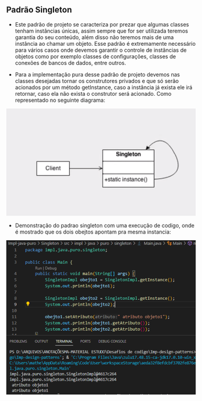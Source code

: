 ## Padrão Singleton

- Este padrão de projeto se caracteriza por prezar que algumas classes tenham instâncias únicas, assim sempre que for ser utilizada teremos garantia do seu conteúdo, além disso não teremos mais de uma instância ao chamar um objeto. Esse padrão é extremamente necessário para vários casos onde devemos garantir o controle de instâncias de objetos como por exemplo classes de configurações, classes de conexões de bancos de dados, entre outros.


- Para a implementação pura desse padrão de projeto devemos nas classes desejadas tornar os construtores privados e que só serão acionados por um método getInstance, caso a instância já exista ele irá retornar, caso ela não exista o construtor será acionado. Como representado no seguinte diagrama:

![alt text](image.png)

- Demonstração do padrao singleton com uma execução de codigo, onde é mostrado que os dois obejtos apontam pra mesma instancia:

![alt text](image-1.png)